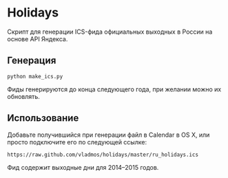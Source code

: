 Holidays
========

Скрипт для генерации ICS-фида официальных выходных в России на основе API Яндекса.

Генерация
---------

    python make_ics.py

Фиды генерируются до конца следующего года, при желании можно их обновлять.

Использование
-------------

Добавьте получившийся при генерации файл в Calendar в OS X, или просто подключите его по следующей ссылке:

    https://raw.github.com/vladmos/holidays/master/ru_holidays.ics

Фид содержит выходные дни для 2014–2015 годов.
